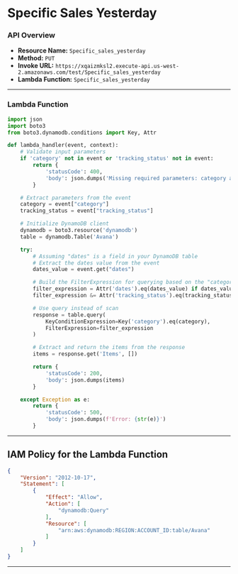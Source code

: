 # Specific Sales Yesterday

### API Overview
- **Resource Name:** `Specific_sales_yesterday`
- **Method:** `PUT`
- **Invoke URL:** `https://xqaizmksl2.execute-api.us-west-2.amazonaws.com/test/Specific_sales_yesterday`
- **Lambda Function:** `Specific_sales_yesterday`

---


### Lambda Function
```python
import json
import boto3
from boto3.dynamodb.conditions import Key, Attr

def lambda_handler(event, context):
    # Validate input parameters
    if 'category' not in event or 'tracking_status' not in event:
        return {
            'statusCode': 400,
            'body': json.dumps('Missing required parameters: category and/or tracking_status')
        }

    # Extract parameters from the event
    category = event["category"]
    tracking_status = event["tracking_status"]

    # Initialize DynamoDB client
    dynamodb = boto3.resource('dynamodb')
    table = dynamodb.Table('Avana')

    try:
        # Assuming "dates" is a field in your DynamoDB table
        # Extract the dates value from the event
        dates_value = event.get("dates")

        # Build the FilterExpression for querying based on the "category", "dates", and "tracking_status" fields
        filter_expression = Attr('dates').eq(dates_value) if dates_value else None
        filter_expression &= Attr('tracking_status').eq(tracking_status)

        # Use query instead of scan
        response = table.query(
            KeyConditionExpression=Key('category').eq(category),
            FilterExpression=filter_expression
        )

        # Extract and return the items from the response
        items = response.get('Items', [])

        return {
            'statusCode': 200,
            'body': json.dumps(items)
        }

    except Exception as e:
        return {
            'statusCode': 500,
            'body': json.dumps(f'Error: {str(e)}')
        }


```


---

## IAM Policy for the Lambda Function

```json
{
    "Version": "2012-10-17",
    "Statement": [
        {
            "Effect": "Allow",
            "Action": [
                "dynamodb:Query"
            ],
            "Resource": [
                "arn:aws:dynamodb:REGION:ACCOUNT_ID:table/Avana"
            ]
        }
    ]
}


```
---

